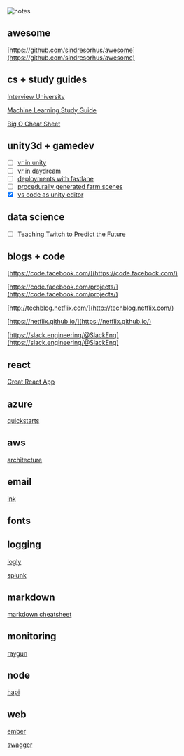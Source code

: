 <img src="http://i.giphy.com/psKReJOWm4cfK.gif" alt="notes" />

## awesome
  [https://github.com/sindresorhus/awesome](https://github.com/sindresorhus/awesome)


## cs + study guides
  [Interview University](https://github.com/jwasham/google-interview-university)
  
  [Machine Learning Study Guide](https://github.com/ZuzooVn/machine-learning-for-software-engineers) 
  
  [Big O Cheat Sheet](http://bigocheatsheet.com/)
  
  
## unity3d + gamedev
  - [ ] [vr in unity](https://unity3d.com/learn/tutorials/topics/virtual-reality/getting-started-vr-development)
  - [ ] [vr in daydream](https://developers.google.com/vr/unity/get-started-controller)
  - [ ] [deployments with fastlane](https://fastlane.tools)
  - [ ] [procedurally generated farm scenes](http://graphics.cs.williams.edu/courses/cs371/f16/gallery/4-midterm/terrain/report.md.html)
  - [x] [vs code as unity editor](https://code.visualstudio.com/Docs/runtimes/unity)
  
## data science
  - [ ] [Teaching Twitch to Predict the Future](https://blog.twitch.tv/why-im-teaching-twitch-to-predict-the-future-baeeafaf45f9#.hp98rqirq)


## blogs + code
  [https://code.facebook.com/](https://code.facebook.com/)
  
  [https://code.facebook.com/projects/](https://code.facebook.com/projects/)
  
  [http://techblog.netflix.com/](http://techblog.netflix.com/)
  
  [https://netflix.github.io/](https://netflix.github.io/)
  
  [https://slack.engineering/@SlackEng](https://slack.engineering/@SlackEng)

## react
  [Creat React App](https://github.com/facebookincubator/create-react-app)
  
## azure
  [quickstarts](https://github.com/Azure/azure-quickstart-templates)
  
## aws
  [architecture](https://aws.amazon.com/architecture/)
  
## email
  [ink](http://zurb.com/ink/index.php)
  
## fonts

## logging
  [logly](https://www.loggly.com/)
  
  [splunk](http://www.splunk.com/)
  
## markdown
  [markdown cheatsheet](https://github.com/adam-p/markdown-here/wiki/Markdown-Cheatsheet)
  
## monitoring
  [raygun](https://raygun.com/)

## node
  [hapi](http://hapijs.com/)

## web
  [ember](http://emberjs.com/)
  
  [swagger](http://swagger.io/)

